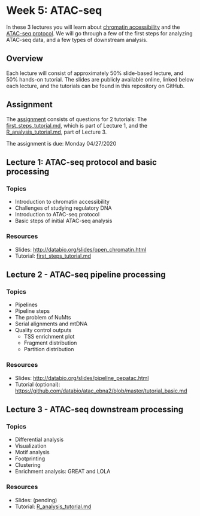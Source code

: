 # Week 5: ATAC-seq

In these 3 lectures you will learn about [chromatin accessibility](https://en.wikipedia.org/wiki/Epigenomics#Chromatin_accessibility_assays) and the [ATAC-seq protocol](https://en.wikipedia.org/wiki/ATAC-seq). We will go through a few of the first steps for analyzing ATAC-seq data, and a few types of downstream analysis.

## Overview

Each lecture will consist of approximately 50% slide-based lecture, and 50% hands-on tutorial. The slides are publicly available online, linked below each lecture, and the tutorials can be found in this repository on GitHub.

## Assignment

The [assignment](assignment.md) consists of questions for 2 tutorials: The [first_steps_tutorial.md](first_steps_tutorial.md), which is part of Lecture 1, and the [R_analysis_tutorial.md](R_analysis_tutorial.md), part of Lecture 3.

The assignment is due: Monday 04/27/2020

## Lecture 1: ATAC-seq protocol and basic processing

### Topics
- Introduction to chromatin accessibility
- Challenges of studying regulatory DNA
- Introduction to ATAC-seq protocol
- Basic steps of initial ATAC-seq analysis

### Resources
- Slides: http://databio.org/slides/open_chromatin.html
- Tutorial: [first_steps_tutorial.md](first_steps_tutorial.md)

## Lecture 2 - ATAC-seq pipeline processing

### Topics
- Pipelines
- Pipeline steps
- The problem of NuMts
- Serial alignments and mtDNA
- Quality control outputs
	- TSS enrichment plot
	- Fragment distribution
	- Partition distribution

### Resources
- Slides: http://databio.org/slides/pipeline_pepatac.html
- Tutorial (optional): https://github.com/databio/atac_ebna2/blob/master/tutorial_basic.md

## Lecture 3 - ATAC-seq downstream processing

### Topics
- Differential analysis
- Visualization
- Motif analysis
- Footprinting
- Clustering
- Enrichment analysis: GREAT and LOLA

### Resources
- Slides: (pending)
- Tutorial: [R_analysis_tutorial.md](R_analysis_tutorial.md)
